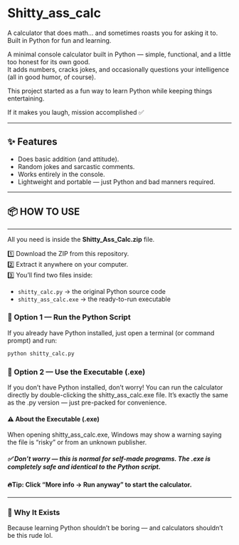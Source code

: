 # Shitty_ass_calc
A calculator that does math... and sometimes roasts you for asking it to. Built in Python for fun and learning.

A minimal console calculator built in Python — simple, functional, and a little too honest for its own good.  
It adds numbers, cracks jokes, and occasionally questions your intelligence (all in good humor, of course).

This project started as a fun way to learn Python while keeping things entertaining.  

If it makes you laugh, mission accomplished ✅  

---

## ✨ Features
- Does basic addition (and attitude).
- Random jokes and sarcastic comments.
- Works entirely in the console.
- Lightweight and portable — just Python and bad manners required.

---

## 📦 HOW TO USE

---

All you need is inside the **Shitty_Ass_Calc.zip** file.

1️⃣ Download the ZIP from this repository.  
2️⃣ Extract it anywhere on your computer.  
3️⃣ You’ll find two files inside:
   - `shitty_calc.py` → the original Python source code  
   - `shitty_ass_calc.exe` → the ready-to-run executable  

### 🐍 Option 1 — Run the Python Script  
If you already have Python installed, just open a terminal (or command prompt) and run:

```bash
python shitty_calc.py
```


### 💾 Option 2 — Use the Executable (.exe)

If you don’t have Python installed, don’t worry!
You can run the calculator directly by double-clicking the shitty_ass_calc.exe file.
It’s exactly the same as the .py version — just pre-packed for convenience.

#### ⚠️ About the Executable (.exe)

When opening shitty_ass_calc.exe, Windows may show a warning saying the file is “risky” or from an unknown publisher.

##### ✅ Don’t worry — this is normal for self-made programs. The .exe is completely safe and identical to the Python script.

#### 🔥Tip: Click “More info → Run anyway” to start the calculator.
---

### 🧠 Why It Exists

Because learning Python shouldn’t be boring —
and calculators shouldn’t be this rude lol.
